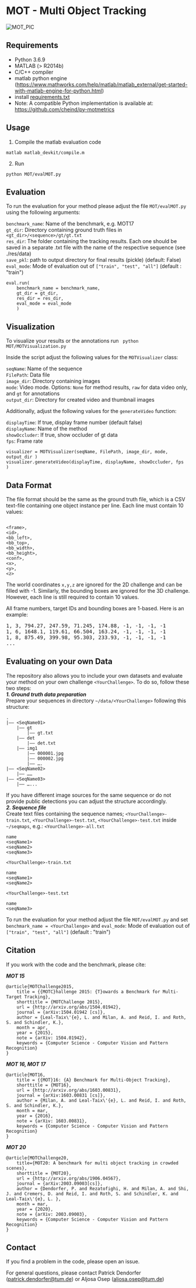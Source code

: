 # MOT - Multi Object Tracking
![MOT_PIC](https://motchallenge.net/sequenceVideos/MOT17-04-SDP-gt.jpg)


## Requirements
* Python 3.6.9
* MATLAB (> R2014b) 
* C/C++ compiler
* matlab python engine (https://www.mathworks.com/help/matlab/matlab_external/get-started-with-matlab-engine-for-python.html)
* install [requirements.txt](requirements.txt)
* Note: A compatible Python implementation is available at: https://github.com/cheind/py-motmetrics
## Usage

1) Compile the matlab evaluation code
```
matlab matlab_devkit/compile.m
```
2) Run
```
python MOT/evalMOT.py
```


## Evaluation
To run the evaluation for your method please adjust the file ```MOT/evalMOT.py``` using the following arguments:

```benchmark_name```: Name of the benchmark, e.g. MOT17  
```gt_dir```: Directory containing ground truth files in ```<gt_dir>/<sequence>/gt/gt.txt```    
```res_dir```: The folder containing the tracking results. Each one should be saved in a separate .txt file with the name of the respective sequence (see ./res/data)    
```save_pkl```: path to output directory for final results (pickle)  (default: False)  
```eval_mode```: Mode of evaluation out of ```["train", "test", "all"]``` (default : "train")

```
eval.run(
    benchmark_name = benchmark_name,
    gt_dir = gt_dir,
    res_dir = res_dir,
    eval_mode = eval_mode
    )
```
## Visualization
To visualize your results or the annotations run
<code>
python MOT/MOTVisualization.py
</code>

Inside the script adjust the following values for the ```MOTVisualizer``` class:

```seqName```: Name of the sequence  
```FilePath```: Data file  
```image_dir```: Directory containing images  
```mode```: Video mode. Options: ```None``` for method results, ```raw``` for data video only, and ```gt``` for annotations  
```output_dir```: Directory for created video and thumbnail images  

Additionally, adjust the following values for the ```generateVideo``` function:

```displayTime```: If true, display frame number (default false)  
```displayName```: Name of the method  
```showOccluder```: If true, show occluder of gt data  
```fps```: Frame rate  

```
visualizer = MOTVisualizer(seqName, FilePath, image_dir, mode, output_dir )
visualizer.generateVideo(displayTime, displayName, showOccluder, fps  )
```

## Data Format
<p>
The file format should be the same as the ground truth file, 
which is a CSV text-file containing one object instance per line.
Each line must contain 10 values:
</p>

</p>
<code>
&lt;frame&gt;,
&lt;id&gt;,
&lt;bb_left&gt;,
&lt;bb_top&gt;,
&lt;bb_width&gt;,
&lt;bb_height&gt;,
&lt;conf&gt;,
&lt;x&gt;,
&lt;y&gt;,
&lt;z&gt;
</code>
</p>

The world coordinates <code>x,y,z</code>
are ignored for the 2D challenge and can be filled with -1.
Similarly, the bounding boxes are ignored for the 3D challenge.
However, each line is still required to contain 10 values.

All frame numbers, target IDs and bounding boxes are 1-based. Here is an example:

<pre>
1, 3, 794.27, 247.59, 71.245, 174.88, -1, -1, -1, -1
1, 6, 1648.1, 119.61, 66.504, 163.24, -1, -1, -1, -1
1, 8, 875.49, 399.98, 95.303, 233.93, -1, -1, -1, -1
...
</pre>

 
## Evaluating on your own Data
The repository also allows you to include your own datasets and evaluate your method on your own challenge ```<YourChallenge>```.  To do so, follow these two steps:  
***1. Ground truth data preparation***  
Prepare your sequences in directory ```~/data/<YourChallenge>``` following this structure:

```
.
|—— <SeqName01>
	|—— gt
		|—— gt.txt
	|—— det
		|—— det.txt
	|—— img1
		|—— 000001.jpg
		|—— 000002.jpg
		|—— ….
|—— <SeqName02>
	|—— ……
|—— <SeqName03>
	|—— …...
```
If you have different image sources for the same sequence or do not provide public detections you can adjust the structure accordingly.  
***2. Sequence file***  
Create text files containing the sequence names; ```<YourChallenge>-train.txt```, ```<YourChallenge>-test.txt```,  ```<YourChallenge>-test.txt``` inside ```~/seqmaps```, e.g.:
```<YourChallenge>-all.txt```
```
name
<seqName1> 
<seqName2>
<seqName3>
```

```<YourChallenge>-train.txt```
```
name
<seqName1> 
<seqName2>
```

```<YourChallenge>-test.txt```
```
name
<seqName3>
```

To run the evaluation for your method adjust the file ```MOT/evalMOT.py``` and set ```benchmark_name = <YourChallenge>``` and ```eval_mode```: Mode of evaluation out of ```["train", "test", "all"]``` (default : "train")

## Citation
If you work with the code and the benchmark, please cite:

***MOT 15***
```
@article{MOTChallenge2015,
	title = {{MOTC}hallenge 2015: {T}owards a Benchmark for Multi-Target Tracking},
	shorttitle = {MOTChallenge 2015},
	url = {http://arxiv.org/abs/1504.01942},
	journal = {arXiv:1504.01942 [cs]},
	author = {Leal-Taix\'{e}, L. and Milan, A. and Reid, I. and Roth, S. and Schindler, K.},
	month = apr,
	year = {2015},
	note = {arXiv: 1504.01942},
	keywords = {Computer Science - Computer Vision and Pattern Recognition}
}
```
***MOT 16, MOT 17***
```
@article{MOT16,
	title = {{MOT}16: {A} Benchmark for Multi-Object Tracking},
	shorttitle = {MOT16},
	url = {http://arxiv.org/abs/1603.00831},
	journal = {arXiv:1603.00831 [cs]},
	author = {Milan, A. and Leal-Taix\'{e}, L. and Reid, I. and Roth, S. and Schindler, K.},
	month = mar,
	year = {2016},
	note = {arXiv: 1603.00831},
	keywords = {Computer Science - Computer Vision and Pattern Recognition}
}
```
***MOT 20***
```
@article{MOTChallenge20,
    title={MOT20: A benchmark for multi object tracking in crowded scenes},
    shorttitle = {MOT20},
	url = {http://arxiv.org/abs/1906.04567},
	journal = {arXiv:2003.09003[cs]},
	author = {Dendorfer, P. and Rezatofighi, H. and Milan, A. and Shi, J. and Cremers, D. and Reid, I. and Roth, S. and Schindler, K. and Leal-Taix\'{e}, L. },
	month = mar,
	year = {2020},
	note = {arXiv: 2003.09003},
	keywords = {Computer Science - Computer Vision and Pattern Recognition}
}
```

## Contact
If you find a problem in the code, please open an issue.

For general questions, please contact Patrick Dendorfer (patrick.dendorfer@tum.de) or Aljosa Osep (aljosa.osep@tum.de)
